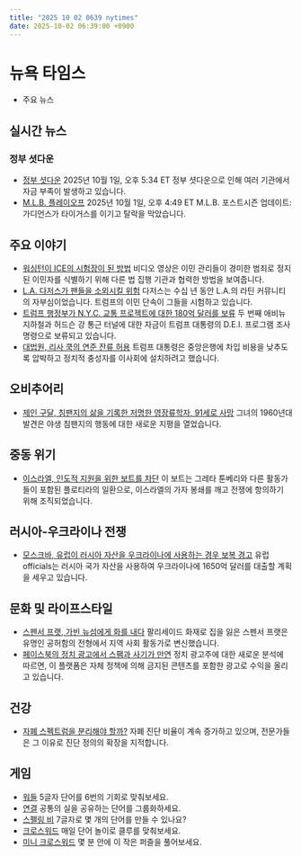 ```yaml
---
title: "2025 10 02 0639 nytimes"
date: 2025-10-02 06:39:00 +0900
---
```


# 뉴욕 타임스
- 주요 뉴스

## 실시간 뉴스

### 정부 셧다운
- [정부 셧다운](https://www.nytimes.com/live/2025/10/01/us/government-shutdown-trump-news)
  2025년 10월 1일, 오후 5:34 ET 정부 셧다운으로 인해 여러 기관에서 자금 부족이 발생하고 있습니다.
- [M.L.B. 플레이오프](https://www.nytimes.com/athletic/live-blogs/mlb-wild-card-live-updates-scores-results-schedule/BFHXr9i4v1Yv/) 2025년 10월 1일, 오후 4:49 ET M.L.B. 포스트시즌 업데이트: 가디언스가 타이거스를 이기고 탈락을 막았습니다.
## 주요 이야기
- [워싱턴이 ICE의 시험장이 된 방법](https://www.nytimes.com/2025/10/01/us/politics/washington-dc-ice.html)
  비디오 영상은 이민 관리들이 경미한 범죄로 정지된 이민자를 식별하기 위해 다른 법 집행 기관과 협력한 방법을 보여줍니다.
- [L.A. 다저스가 팬들을 소외시킬 위험](https://www.nytimes.com/2025/10/01/magazine/los-angeles-dodgers-trump-latinos.html) 다저스는 수십 년 동안 L.A.의 라틴 커뮤니티의 자부심이었습니다. 트럼프의 이민 단속이 그들을 시험하고 있습니다.
- [트럼프 행정부가 N.Y.C. 교통 프로젝트에 대한 180억 달러를 보류](https://www.nytimes.com/2025/10/01/us/politics/trump-nyc-subway-gateway-infrastructure-funding.html) 두 번째 애비뉴 지하철과 허드슨 강 통근 터널에 대한 자금이 트럼프 대통령의 D.E.I. 프로그램 조사 명령으로 보류되고 있습니다.
- [대법원, 리사 쿡의 연준 잔류 허용](https://www.nytimes.com/2025/10/01/us/politics/supreme-court-lisa-cook-fed.html) 트럼프 대통령은 중앙은행에 차입 비용을 낮추도록 압박하고 정치적 충성자를 이사회에 설치하려고 했습니다.
## 오비추어리
- [제인 구달, 침팬지의 삶을 기록한 저명한 영장류학자, 91세로 사망](https://www.nytimes.com/2025/10/01/obituaries/jane-goodall-dead.html)
  그녀의 1960년대 발견은 야생 침팬지의 행동에 대한 새로운 지평을 열었습니다.
## 중동 위기
- [이스라엘, 인도적 지원을 위한 보트를 차단](https://www.nytimes.com/2025/10/01/world/middleeast/gaza-flotilla-israel.html)
  이 보트는 그레타 툰베리와 다른 활동가들이 포함된 플로티라의 일환으로, 이스라엘의 가자 봉쇄를 깨고 전쟁에 항의하기 위해 조직되었습니다.
## 러시아-우크라이나 전쟁
- [모스크바, 유럽이 러시아 자산을 우크라이나에 사용하는 경우 보복 경고](https://www.nytimes.com/2025/10/01/world/europe/russia-frozen-assets-ukraine-loan.html)
  유럽 officials는 러시아 국가 자산을 사용하여 우크라이나에 1650억 달러를 대출할 계획을 세우고 있습니다.
## 문화 및 라이프스타일
- [스펜서 프랫, 가빈 뉴섬에게 화를 내다](https://www.nytimes.com/2025/10/01/business/economy/spencer-pratt-palisades-fire-gavin-newsom.html)
  팔리세이드 화재로 집을 잃은 스펜서 프랫은 유명인 공허함의 전형에서 지역 사회 활동가로 변신했습니다.
- [페이스북의 정치 광고에서 스팸과 사기가 만연](https://www.nytimes.com/2025/10/01/technology/facebooks-political-ads-deepfakes-scams.html) 정치 광고주에 대한 새로운 분석에 따르면, 이 플랫폼은 자체 정책에 의해 금지된 콘텐츠를 포함한 광고로 수익을 올리고 있습니다.
## 건강
- [자폐 스펙트럼을 분리해야 할까?](https://www.nytimes.com/2025/10/01/health/autism-spectrum-neurodiversity-kennedy.html)
  자폐 진단 비율이 계속 증가하고 있으며, 전문가들은 그 이유로 진단 정의의 확장을 지적합니다.
## 게임
- [워들](https://www.nytimes.com/games/wordle/index.html)
  5글자 단어를 6번의 기회로 맞춰보세요.
- [연결](https://www.nytimes.com/games/connections?GAMES_connectionsRollout_1130=1_ConnectionsV2) 공통의 실을 공유하는 단어를 그룹화하세요.
- [스펠링 비](https://www.nytimes.com/puzzles/spelling-bee) 7글자로 몇 개의 단어를 만들 수 있나요?
- [크로스워드](https://www.nytimes.com/crosswords) 매일 단어 놀이로 클루를 맞춰보세요.
- [미니 크로스워드](http://www.nytimes.com/crosswords/game/mini) 몇 분 안에 이 작은 퍼즐을 풀어보세요.